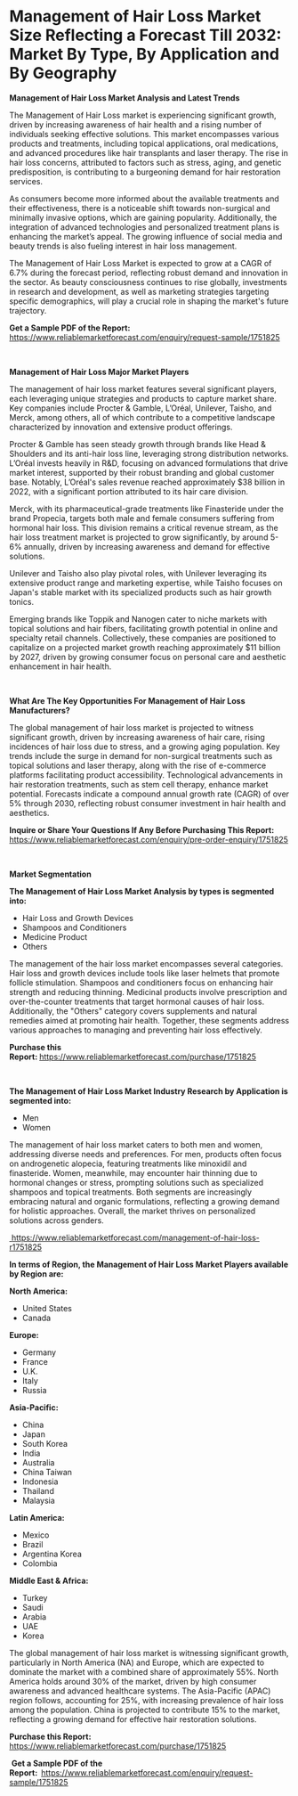 <p><h1>Management of Hair Loss Market Size Reflecting a Forecast Till 2032: Market By Type, By Application and By Geography</h1></p><p><strong>Management of Hair Loss Market Analysis and Latest Trends</strong></p>
<p><p>The Management of Hair Loss market is experiencing significant growth, driven by increasing awareness of hair health and a rising number of individuals seeking effective solutions. This market encompasses various products and treatments, including topical applications, oral medications, and advanced procedures like hair transplants and laser therapy. The rise in hair loss concerns, attributed to factors such as stress, aging, and genetic predisposition, is contributing to a burgeoning demand for hair restoration services.</p><p>As consumers become more informed about the available treatments and their effectiveness, there is a noticeable shift towards non-surgical and minimally invasive options, which are gaining popularity. Additionally, the integration of advanced technologies and personalized treatment plans is enhancing the market’s appeal. The growing influence of social media and beauty trends is also fueling interest in hair loss management.</p><p>The Management of Hair Loss Market is expected to grow at a CAGR of 6.7% during the forecast period, reflecting robust demand and innovation in the sector. As beauty consciousness continues to rise globally, investments in research and development, as well as marketing strategies targeting specific demographics, will play a crucial role in shaping the market's future trajectory.</p></p>
<p><strong>Get a Sample PDF of the Report:&nbsp;</strong> <a href="https://www.reliablemarketforecast.com/enquiry/request-sample/1751825?utm_campaign=2853&utm_medium=2&utm_source=Github&utm_content=ia&utm_term=13042025&utm_id=management-of-hair-loss">https://www.reliablemarketforecast.com/enquiry/request-sample/1751825</a></p>
<p>&nbsp;</p>
<p><strong>Management of Hair Loss Major Market Players</strong></p>
<p><p>The management of hair loss market features several significant players, each leveraging unique strategies and products to capture market share. Key companies include Procter & Gamble, L’Oréal, Unilever, Taisho, and Merck, among others, all of which contribute to a competitive landscape characterized by innovation and extensive product offerings.</p><p>Procter & Gamble has seen steady growth through brands like Head & Shoulders and its anti-hair loss line, leveraging strong distribution networks. L’Oréal invests heavily in R&D, focusing on advanced formulations that drive market interest, supported by their robust branding and global customer base. Notably, L’Oréal's sales revenue reached approximately $38 billion in 2022, with a significant portion attributed to its hair care division.</p><p>Merck, with its pharmaceutical-grade treatments like Finasteride under the brand Propecia, targets both male and female consumers suffering from hormonal hair loss. This division remains a critical revenue stream, as the hair loss treatment market is projected to grow significantly, by around 5-6% annually, driven by increasing awareness and demand for effective solutions. </p><p>Unilever and Taisho also play pivotal roles, with Unilever leveraging its extensive product range and marketing expertise, while Taisho focuses on Japan's stable market with its specialized products such as hair growth tonics. </p><p>Emerging brands like Toppik and Nanogen cater to niche markets with topical solutions and hair fibers, facilitating growth potential in online and specialty retail channels. Collectively, these companies are positioned to capitalize on a projected market growth reaching approximately $11 billion by 2027, driven by growing consumer focus on personal care and aesthetic enhancement in hair health.</p></p>
<p>&nbsp;</p>
<p><strong>What Are The Key Opportunities For Management of Hair Loss Manufacturers?</strong></p>
<p><p>The global management of hair loss market is projected to witness significant growth, driven by increasing awareness of hair care, rising incidences of hair loss due to stress, and a growing aging population. Key trends include the surge in demand for non-surgical treatments such as topical solutions and laser therapy, along with the rise of e-commerce platforms facilitating product accessibility. Technological advancements in hair restoration treatments, such as stem cell therapy, enhance market potential. Forecasts indicate a compound annual growth rate (CAGR) of over 5% through 2030, reflecting robust consumer investment in hair health and aesthetics.</p></p>
<p><strong>Inquire or Share Your Questions If Any Before Purchasing This Report:</strong> <a href="https://www.reliablemarketforecast.com/enquiry/pre-order-enquiry/1751825?utm_campaign=2853&utm_medium=2&utm_source=Github&utm_content=ia&utm_term=13042025&utm_id=management-of-hair-loss">https://www.reliablemarketforecast.com/enquiry/pre-order-enquiry/1751825</a></p>
<p>&nbsp;</p>
<p><strong>Market Segmentation</strong></p>
<p><strong>The Management of Hair Loss Market Analysis by types is segmented into:</strong></p>
<p><ul><li>Hair Loss and Growth Devices</li><li>Shampoos and Conditioners</li><li>Medicine Product</li><li>Others</li></ul></p>
<p><p>The management of the hair loss market encompasses several categories. Hair loss and growth devices include tools like laser helmets that promote follicle stimulation. Shampoos and conditioners focus on enhancing hair strength and reducing thinning. Medicinal products involve prescription and over-the-counter treatments that target hormonal causes of hair loss. Additionally, the "Others" category covers supplements and natural remedies aimed at promoting hair health. Together, these segments address various approaches to managing and preventing hair loss effectively.</p></p>
<p><strong>Purchase this Report:&nbsp;</strong><a href="https://www.reliablemarketforecast.com/purchase/1751825?utm_campaign=2853&utm_medium=2&utm_source=Github&utm_content=ia&utm_term=13042025&utm_id=management-of-hair-loss">https://www.reliablemarketforecast.com/purchase/1751825</a></p>
<p>&nbsp;</p>
<p><strong>The Management of Hair Loss Market Industry Research by Application is segmented into:</strong></p>
<p><ul><li>Men</li><li>Women</li></ul></p>
<p><p>The management of hair loss market caters to both men and women, addressing diverse needs and preferences. For men, products often focus on androgenetic alopecia, featuring treatments like minoxidil and finasteride. Women, meanwhile, may encounter hair thinning due to hormonal changes or stress, prompting solutions such as specialized shampoos and topical treatments. Both segments are increasingly embracing natural and organic formulations, reflecting a growing demand for holistic approaches. Overall, the market thrives on personalized solutions across genders.</p></p>
<p><a href="https://www.reliablemarketforecast.com/management-of-hair-loss-r1751825?utm_campaign=2853&utm_medium=2&utm_source=Github&utm_content=ia&utm_term=13042025&utm_id=management-of-hair-loss">&nbsp;https://www.reliablemarketforecast.com/management-of-hair-loss-r1751825</a></p>
<p><strong>In terms of Region, the Management of Hair Loss Market Players available by Region are:</strong></p>
<p>
    <p> <strong> North America: </strong>
        <ul>
            <li>United States</li>
            <li>Canada</li>
        </ul>
        </p> 
    <p> <strong> Europe: </strong>
        <ul>
            <li>Germany</li>
            <li>France</li>
            <li>U.K.</li>
            <li>Italy</li>
            <li>Russia</li>
        </ul>
        </p> 
    <p> <strong> Asia-Pacific: </strong>
        <ul>
            <li>China</li>
            <li>Japan</li>
            <li>South Korea</li>
            <li>India</li>
            <li>Australia</li>
            <li>China Taiwan</li>
            <li>Indonesia</li>
            <li>Thailand</li>
            <li>Malaysia</li>
        </ul>
        </p> 
    <p> <strong> Latin America: </strong>
        <ul>
            <li>Mexico</li>
            <li>Brazil</li>
            <li>Argentina Korea</li>
            <li>Colombia</li>
        </ul>
        </p> 
    <p> <strong> Middle East & Africa: </strong>
        <ul>
            <li>Turkey</li>
            <li>Saudi</li>
            <li>Arabia</li>
            <li>UAE</li>
            <li>Korea</li>
        </ul>
    </p>
    </p>
<p><p>The global management of hair loss market is witnessing significant growth, particularly in North America (NA) and Europe, which are expected to dominate the market with a combined share of approximately 55%. North America holds around 30% of the market, driven by high consumer awareness and advanced healthcare systems. The Asia-Pacific (APAC) region follows, accounting for 25%, with increasing prevalence of hair loss among the population. China is projected to contribute 15% to the market, reflecting a growing demand for effective hair restoration solutions.</p></p>
<p><strong>Purchase this Report: </strong><a href="https://www.reliablemarketforecast.com/purchase/1751825?utm_campaign=2853&utm_medium=2&utm_source=Github&utm_content=ia&utm_term=13042025&utm_id=management-of-hair-loss">https://www.reliablemarketforecast.com/purchase/1751825</a></p>
<p>&nbsp;<strong>Get a Sample PDF of the Report:&nbsp;&nbsp;</strong><a href="https://www.reliablemarketforecast.com/enquiry/request-sample/1751825?utm_campaign=2853&utm_medium=2&utm_source=Github&utm_content=ia&utm_term=13042025&utm_id=management-of-hair-loss">https://www.reliablemarketforecast.com/enquiry/request-sample/1751825</a></p>
<p><strong></strong></p>
<p><p></p><p></p><p></p></p>
